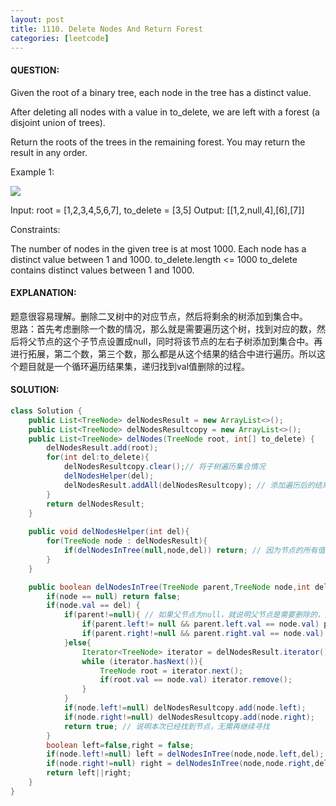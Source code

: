 ```yaml
---
layout: post
title: 1110. Delete Nodes And Return Forest
categories: [leetcode]
---
```

#### QUESTION:
Given the root of a binary tree, each node in the tree has a distinct value.

After deleting all nodes with a value in to_delete, we are left with a forest (a disjoint union of trees).

Return the roots of the trees in the remaining forest.  You may return the result in any order.

 

Example 1:

![](https://assets.leetcode.com/uploads/2019/07/01/screen-shot-2019-07-01-at-53836-pm.png)

Input: root = [1,2,3,4,5,6,7], to_delete = [3,5]
Output: [[1,2,null,4],[6],[7]]
 

Constraints:

The number of nodes in the given tree is at most 1000.
Each node has a distinct value between 1 and 1000.
to_delete.length <= 1000
to_delete contains distinct values between 1 and 1000.
#### EXPLANATION:
题意很容易理解。删除二叉树中的对应节点，然后将剩余的树添加到集合中。  
思路：首先考虑删除一个数的情况，那么就是需要遍历这个树，找到对应的数，然后将父节点的这个子节点设置成null，同时将该节点的左右子树添加到集合中。再进行拓展，第二个数，第三个数，那么都是从这个结果的结合中进行遍历。所以这个题目就是一个循环遍历结果集，递归找到val值删除的过程。  
#### SOLUTION:
```java
class Solution {
    public List<TreeNode> delNodesResult = new ArrayList<>();
    public List<TreeNode> delNodesResultcopy = new ArrayList<>();
    public List<TreeNode> delNodes(TreeNode root, int[] to_delete) {
        delNodesResult.add(root);
        for(int del:to_delete){
            delNodesResultcopy.clear();// 将子树遍历集合情况
            delNodesHelper(del);
            delNodesResult.addAll(delNodesResultcopy); // 添加遍历后的结果
        }
        return delNodesResult;
    }
    
    public void delNodesHelper(int del){
        for(TreeNode node : delNodesResult){
            if(delNodesInTree(null,node,del)) return; // 因为节点的所有值都是不重复的，那么就可以判断需要del的值只可能在一个子树中，找到了，后续的子树就可以不用遍历了。
        }
    }

    public boolean delNodesInTree(TreeNode parent,TreeNode node,int del){ // 因为需要将父节点置为null，所以将父节点也一并传过来
        if(node == null) return false;
        if(node.val == del) {
            if(parent!=null){ // 如果父节点为null，就说明父节点是需要删除的，那么就需要将集合中的之前存的树进行删除，再添加父节点的两个子树
                if(parent.left!= null && parent.left.val == node.val) parent.left=null;
                if(parent.right!=null && parent.right.val == node.val) parent.right = null;
            }else{
                Iterator<TreeNode> iterator = delNodesResult.iterator();
                while (iterator.hasNext()){
                    TreeNode root = iterator.next();
                    if(root.val == node.val) iterator.remove();
                }
            }
            if(node.left!=null) delNodesResultcopy.add(node.left);
            if(node.right!=null) delNodesResultcopy.add(node.right);
            return true; // 说明本次已经找到节点，无需再继续寻找
        }
        boolean left=false,right = false;
        if(node.left!=null) left = delNodesInTree(node,node.left,del);
        if(node.right!=null) right = delNodesInTree(node,node.right,del);
        return left||right;
    }
}
```
